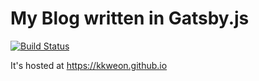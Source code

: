 # My Blog written in Gatsby.js
[![Build Status](https://travis-ci.org/kkweon/kkweon.github.io.svg?branch=gatsby)](https://travis-ci.org/kkweon/kkweon.github.io)


It's hosted at https://kkweon.github.io

